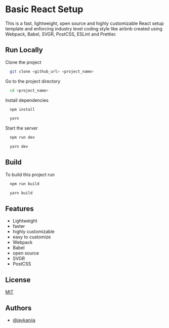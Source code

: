 # Basic React Setup

This is a fast, lightweight, open source and highly customizable React setup template and enforcing industry level coding style like airbnb created using Webpack, Babel, SVGR, PostCSS, ESLint and Prettier.

## Run Locally

Clone the project

```bash
  git clone <github_url> <project_name>
```

Go to the project directory

```bash
  cd <project_name>
```

Install dependencies

```bash
  npm install
```

```bash
  yarn
```

Start the server

```bash
  npm run dev
```

```bash
  yarn dev
```

## Build

To build this project run

```bash
  npm run build
```

```bash
  yarn build
```

## Features

- Lightweight
- faster
- highly customizable
- easy to customize
- Webpack
- Babel
- open source
- SVGR
- PostCSS

## License

[MIT](https://choosealicense.com/licenses/mit/)

## Authors

- [@jaykanjia](https://www.github.com/jaykanjia)
